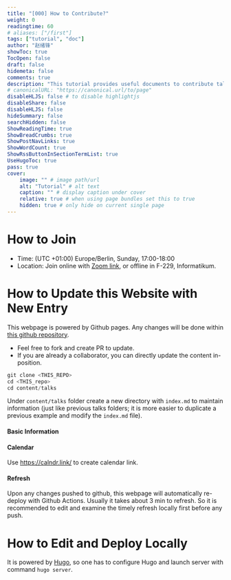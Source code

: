 ```yaml
---
title: "[000] How to Contribute?"
weight: 0
readingtime: 60
# aliases: ["/first"]
tags: ["tutorial", "doc"]
author: "赵绪锋"
showToc: true
TocOpen: false
draft: false
hidemeta: false
comments: true
description: "This tutorial provides useful documents to contribute talks and update website."
# canonicalURL: "https://canonical.url/to/page"
disableHLJS: false # to disable highlightjs
disableShare: false
disableHLJS: false
hideSummary: false
searchHidden: false
ShowReadingTime: true
ShowBreadCrumbs: true
ShowPostNavLinks: true
ShowWordCount: true
ShowRssButtonInSectionTermList: true
UseHugoToc: true
pass: true
cover:
    image: "" # image path/url
    alt: "Tutorial" # alt text
    caption: "" # display caption under cover
    relative: true # when using page bundles set this to true
    hidden: true # only hide on current single page
---
```


# How to Join

- Time: (UTC +01:00) Europe/Berlin, Sunday, 17:00-18:00
- Location: Join online with [Zoom link](https://uni-hamburg.zoom.us/j/65464960709?pwd=VGRGZW4vQkg5U2U1RkdQaFk5Tm5MUT09), or offline in F-229, Informatikum.

# How to Update this Website with New Entry

This webpage is powered by Github pages. Any changes will be done within [this github repository](https://github.com/informatikumtalk/informatikumtalk.github.io). 
- Feel free to fork and create PR to update.
- If you are already a collaborator, you can directly update the content in-position.

```python
git clone <THIS_REPO>
cd <THIS_repo>
cd content/talks
```

Under `content/talks` folder create a new directory with `index.md` to maintain information (just like previous talks folders; it is more easier to duplicate a previous example and modify the `index.md` file).

#### Basic Information
#### Calendar

Use https://calndr.link/ to create calendar link.

#### Refresh

Upon any changes pushed to github, this webpage will automatically re-deploy with Github Actions. Usually it takes about 3 min to refresh. So it is recommended to edit and examine the timely refresh locally first before any push.

# How to Edit and Deploy Locally

It is powered by [Hugo](https://github.com/gohugoio/hugo), so one has to configure Hugo and launch server with command `hugo server`.